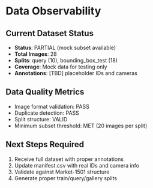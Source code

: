 # Data Observability

## Current Dataset Status
- **Status**: PARTIAL (mock subset available)
- **Total Images**: 28
- **Splits**: query (10), bounding_box_test (18)
- **Coverage**: Mock data for testing only
- **Annotations**: [TBD] placeholder IDs and cameras

## Data Quality Metrics
- Image format validation: PASS
- Duplicate detection: PASS
- Split structure: VALID
- Minimum subset threshold: MET (20 images per split)

## Next Steps Required
1. Receive full dataset with proper annotations
2. Update manifest.csv with real IDs and camera info
3. Validate against Market-1501 structure
4. Generate proper train/query/gallery splits

